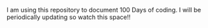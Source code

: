 I am using this repository to document 100 Days of coding. I will be periodically updating so watch this space!!

